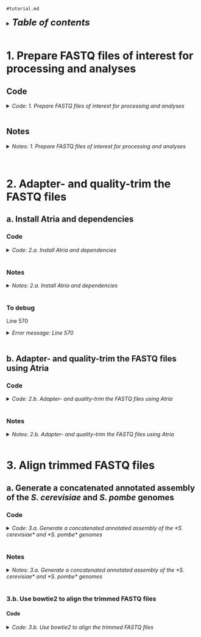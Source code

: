 
`#tutorial.md`
<br />

<details>
<summary><b><font size="+2"><i>Table of contents</i></font></b></summary>
<br />
<!-- MarkdownTOC -->

1. [1. Prepare FASTQ files of interest for processing and analyses](#1-prepare-fastq-files-of-interest-for-processing-and-analyses)
    1. [Code](#code)
    1. [Notes](#notes)
        1. [Comments \(`#`\)](#comments-)
        1. [Defining a function such as `error_and_return`](#defining-a-function-such-as-error_and_return)
        1. [The body of the function `error_and_return`](#the-body-of-the-function-error_and_return)
        1. [Variables](#variables)
        1. [The `${HOME}` variable](#the-%24home-variable)
        1. [Wrapping variables in curly braces `{}` and double quotes `""`](#wrapping-variables-in-curly-braces--and-double-quotes-)
        1. [Associative arrays \(hash maps\)](#associative-arrays-hash-maps)
        1. [Logical commands \(`true`, `false`\) assigned to "flag variables" \(flags\)](#logical-commands-true-false-assigned-to-flag-variables-flags)
        1. [`if` statements](#if-statements)
        1. [Conditional checks for directories \(`-d`\), files \(`-f`\), and logical negation \(`!`\)](#conditional-checks-for-directories--d-files--f-and-logical-negation-)
        1. [Calls to `ln`](#calls-to-ln)
        1. [Calls to `ls`](#calls-to-ls)
1. [2. Adapter- and quality-trim the FASTQ files](#2-adapter--and-quality-trim-the-fastq-files)
    1. [a. Install Atria and dependencies](#a-install-atria-and-dependencies)
        1. [Code](#code-1)
        1. [Notes](#notes-1)
            1. [Breaking down the function `update_shell_config`](#breaking-down-the-function-update_shell_config)
                1. [Positional arguments](#positional-arguments)
                1. [Local variable scoping](#local-variable-scoping)
                1. [Redirection: `>>` versus `>`](#redirection--versus-)
                1. [Calls to `grep`](#calls-to-grep)
                1. [Return values](#return-values)
            1. [Breaking down the function `check_mamba_installed`](#breaking-down-the-function-check_mamba_installed)
                1. [`if` statement with negation](#if-statement-with-negation)
                1. [Redirection: `&> /dev/null`](#redirection--devnull)
                1. [Redirection: `&>`, `1>`, `2>`, and more](#redirection--1-2-and-more)
                1. [On data streams: stdin, stdout, stderr](#on-data-streams-stdin-stdout-stderr)
            1. [Breaking down the function `check_env_installed`](#breaking-down-the-function-check_env_installed)
                1. [Declaration of the function](#declaration-of-the-function)
                1. [Local variable declaration, e.g., `local env_name="${1}"`](#local-variable-declaration-eg-local-env_name%241)
                1. [The Conda/Mamba command `conda env list`](#the-condamamba-command-conda-env-list)
                1. [The pipe \(`|`\) and `grep` commands: `... | grep -q "^${env_name} "`](#the-pipe-%7C-and-grep-commands--%7C-grep--q-%5E%24env_name-)
                1. [Regular expressions and the caret \(`^`\) symbol:](#regular-expressions-and-the-caret-%5E-symbol)
                1. [Escape characters and `\"`:](#escape-characters-and-)
                1. [On the function's "control flow"](#on-the-functions-control-flow)
        1. [To debug](#to-debug)
    1. [b. Adapter- and quality-trim the FASTQ files using Atria](#b-adapter--and-quality-trim-the-fastq-files-using-atria)
        1. [Code](#code-2)
        1. [Notes](#notes-2)
            1. [Calls to `unset`](#calls-to-unset)
            1. [Calls to `typeset`/`declare`](#calls-to-typesetdeclare)
            1. [Common options for `typeset`/`declare`](#common-options-for-typesetdeclare)
            1. [More on operators, particularly the logical operators `&&` and `||`](#more-on-operators-particularly-the-logical-operators--and-%7C%7C)
                1. [`&&` Operator \(Logical AND\)](#-operator-logical-and)
                1. [`||` Operator \(Logical OR\)](#%7C%7C-operator-logical-or)
                1. [How `&&` and `||` work together](#how--and-%7C%7C-work-together)
                1. [Other relevant operators: `;` and `!` \(logical NOT\)](#other-relevant-operators--and--logical-not)
                1. [Best Practices](#best-practices)
                1. [Summary](#summary)
1. [3. Align trimmed FASTQ files](#3-align-trimmed-fastq-files)
    1. [a. Generate a concatenated annotated assembly of the *S. cerevisiae* and *S. pombe* genomes](#a-generate-a-concatenated-annotated-assembly-of-the-s-cerevisiae-and-s-pombe-genomes)
        1. [Code](#code-3)
        1. [Notes](#notes-3)
            1. [Breaking down the call to `mkdir -p`, which makes use of brace expansion](#breaking-down-the-call-to-mkdir--p-which-makes-use-of-brace-expansion)
        1. [3.b. Use bowtie2 to align the trimmed FASTQ files](#3b-use-bowtie2-to-align-the-trimmed-fastq-files)
            1. [Code](#code-4)

<!-- /MarkdownTOC -->
</details>
<br />

<a id="1-prepare-fastq-files-of-interest-for-processing-and-analyses"></a>
# 1. Prepare FASTQ files of interest for processing and analyses
<a id="code"></a>
## Code
<details>
<summary><i>Code: 1. Prepare FASTQ files of interest for processing and analyses</i></summary>

```bash
#!/bin/bash

#  Define functions ===========================================================
#  Function to return an error message and exit code 1, which stops the
#+ interactive execution of code
function error_and_return() {
    echo "Error: ${1}" >&2
    return 1
}


#  Initialize variables and arrays ============================================
#  Initialize variables for directories of interest
dir_base="${HOME}/tsukiyamalab"                          # Base directory where lab data is stored
dir_repo="Kris/2023_rDNA"                                # Repository directory for the specific project
dir_work="results/2023-0406_tutorial_ChIP-seq_analyses"  # Working directory for storing results of this tutorial
# dir_orig="Rina/ChIP-seq/230915_hho1_hmo1_rhirano"        # Directory where original ChIP-seq data is stored
dir_orig="Rachel/misc_data/experiments/ChIPs/HDAC_HAT_Q/230915_ChIPseq"  # Directory where original ChIP-seq data is stored
dir_sym="01_sym"                                         # Directory name where symbolic links will be stored

#  Create an associative array/hash map for renaming files through symbolic
#+ links. Original file stems are keys, and new file stems are values. This
#+ is the naming scheme for symlink-renamed files: assay_state_factor_strain
#+ 
#+ - Here, "IP" signifies ChIP-seq "immunoprecipitate" assay or experiment,
#+   i.e., the ChIP-seq data for the factor of interest
#+ - "in" denotes the ChIP-seq "input" assay, the... #TODO Write this.
unset file_fastqs && typeset -A file_fastqs=(
    # ["6336_G1_in_S15"]="in_G1_Hho1_6336"
    # ["6336_G1_lP_S27"]="IP_G1_Hho1_6336"
    # ["6336_G2M_in_S17"]="in_G2M_Hho1_6336"
    # ["6336_G2M_lP_S29"]="IP_G2M_Hho1_6336"
    # ["6336_Q-in_S19"]="in_Q_Hho1_6336"
    # ["6336_Q_lP_S31"]="IP_Q_Hho1_6336"
    # ["6337_G1_in_S16"]="in_G1_Hho1_6337"
    # ["6337_GI_IP_S28"]="IP_G1_Hho1_6337"
    # ["6337_G2M_in_S18"]="in_G2M_Hho1_6337"
    # ["6337_G2M_lP_S30"]="IP_G2M_Hho1_6337"
    # ["6337_Q_in_S20"]="in_Q_Hho1_6337"
    # ["6337_Q_lP_S32"]="IP_Q_Hho1_6337"
    # ["7750_G1_in_S21"]="in_G1_Hmo1_7750"
    # ["7750_G1_lP_S33"]="IP_G1_Hmo1_7750"
    # ["7750_G2M_in_S23"]="in_G2M_Hmo1_7750"
    # ["7750_G2M_lP_S35"]="IP_G2M_Hmo1_7750"
    # ["7750_Q_ln_S25"]="in_Q_Hmo1_7750"
    # ["7750_Q_lP_S37"]="IP_Q_Hmo1_7750"
    # ["7751_G1_in_S22"]="in_G1_Hmo1_7751"
    # ["7751_G1_lP_S34"]="IP_G1_Hmo1_7751"
    # ["7751_G2M_in_S24"]="in_G2M_Hmo1_7751"
    # ["7751_G2M_lP_S36"]="IP_G2M_Hmo1_7751"
    # ["7751_Q_ln_S26"]="in_Q_Hmo1_7751"
    # ["7751_Q_lP_S38"]="IP_Q_Hmo1_7751"
    ["5781_input_S13"]="in_Q_untagged_5781"
    ["5781_IP_S14"]="IP_Q_untagged_5781"
    ["7041_input_S11"]="in_Q_Esa5_7041"
    ["7041_IP_S12"]="IP_Q_Esa5_7041"
    ["7568_input_S7"]="in_Q_Rpd3_7568"
    ["7568_IP_S8"]="IP_Q_Rpd3_7568"
    ["7569_input_S3"]="in_Q_Rpd3_7569"
    ["7569_IP_S4"]="IP_Q_Rpd3_7569"
    ["7691_input_S1"]="in_Q_Esa5_7691"
    ["7691_IP_S2"]="IP_Q_Esa5_7691"
    ["7692_input_S9"]="in_Q_Gcn5_7692"
    ["7692_IP_S10"]="IP_Q_Gcn5_7692"
    ["7709_input_S5"]="in_Q_Gcn5_7709"
    ["7709_IP_S6"]="IP_Q_Gcn5_7709"
)
# _R1_001.fastq.gz
# _R2_001.fastq.gz


#  Do the main work ===========================================================
#  Set flags to check variable and array assignments
check_variables=true
check_array=true

#  If check_variables is true, then echo the the variable assignments
if ${check_variables}; then
    echo "
    dir_base=${dir_base}
    dir_repo=${dir_repo}
    dir_work=${dir_work}
    dir_orig=${dir_orig}
    dir_sym=${dir_sym}
    "
fi

#  If check_array is true, then echo the the hash keys and values
if ${check_array}; then
    for i in "${!file_fastqs[@]}"; do
        key="${i}"
        value="${file_fastqs["${key}"]}"

        echo "
        key .......... ${key}
        value ........ ${value}
        "
    done
fi

#  Create the work directory if it does not exist
if [[ ! -d "${dir_base}/${dir_repo}/${dir_work}" ]]; then
    mkdir -p "${dir_base}/${dir_repo}/${dir_work}"
fi

#  Navigate to the work directory, and echo a message if navigation fails
cd "${dir_base}/${dir_repo}/${dir_work}" \
    || error_and_return "Failed to cd to ${dir_base}/${dir_repo}/${dir_work}."

#  If it doesn't exist, then create a directory to store symlinked FASTQ files
if [[ ! -d "${dir_sym}" ]]; then
    mkdir -p "${dir_sym}"
fi

#  Set flags for checking and running symlinking operations
check_operations=true
run_operations=true

#  Loop through each entry in the associative array to create symbolic links
for i in "${!file_fastqs[@]}"; do
    key="${i}"
    value="${file_fastqs["${key}"]}"
    
    #  If check_operations is true, then echo the operations that will be run
    if ${check_operations}; then
        echo "
        ### ${key} ###

        #  Check if the original file for read #1 exists before creating a symlink
        if [[ -f \"${dir_base}/${dir_orig}/${key}_R1_001.fastq.gz\" ]]; then
            ln -s \\
                \"${dir_base}/${dir_orig}/${key}_R1_001.fastq.gz\" \\
                \"${dir_sym}/${value}_R1.fastq.gz\"
        fi

        #  Check if the original file for read #2 exists before creating a symlink
        if [[ -f \"${dir_base}/${dir_orig}/${key}_R2_001.fastq.gz\" ]]; then
            ln -s \\
                \"${dir_base}/${dir_orig}/${key}_R2_001.fastq.gz\" \\
                \"${dir_sym}/${value}_R2.fastq.gz\"
        fi
        "
    fi

    #  If run_operations is true, then create the symbolic links
    if ${run_operations}; then
        #  Check if the original file for read #1 exists before creating a symlink
        if [[ -f "${dir_base}/${dir_orig}/${key}_R1_001.fastq.gz" ]]; then
            ln -s \
                "${dir_base}/${dir_orig}/${key}_R1_001.fastq.gz" \
                "${dir_sym}/${value}_R1.fastq.gz"
        fi

        #  Check if the original file for read #2 exists before creating a symlink
        if [[ -f "${dir_base}/${dir_orig}/${key}_R2_001.fastq.gz" ]]; then
            ln -s \
                "${dir_base}/${dir_orig}/${key}_R2_001.fastq.gz" \
                "${dir_sym}/${value}_R2.fastq.gz"
        fi
    fi
done

#  If check_operations is true, list the contents of the symlink storage
#+ directory
if ${check_operations}; then
    ls -lhaFG "${dir_sym}"
fi
```
</details>
<br />

<a id="notes"></a>
## Notes
<details>
<summary><i>Notes: 1. Prepare FASTQ files of interest for processing and analyses</i></summary>
<br />

<a id="comments-"></a>
### Comments (`#`)
The lines starting with `#` are comments. Comments are used to explain what the code does, but they are not executed. They're there to help anyone reading the code understand it better.

For example, `# Define functions ===========================================================` is a header comment, letting readers know that functions are defined below it. The next comment explains what the function `error_and_return` does.

<a id="defining-a-function-such-as-error_and_return"></a>
### Defining a function such as `error_and_return`
`function error_and_return()` starts the definition of a function named `error_and_return`. A function is a block of code that performs a specific task. Functions facilitate the reuse of the same code multiple times without having to write it out each time.

<a id="the-body-of-the-function-error_and_return"></a>
### The body of the function `error_and_return`
Inside the function, we have the following code:
- `echo "Error: ${1}" >&2`
    + `echo` is a command used to display text.
    + `"Error: ${1}"` is the text to be displayed. Here, `${1}` is a placeholder for the first argument passed to the function. This means that whatever text is provided when calling `error_and_return` will be displayed after `"Error: "`.
    + `>&2` means that the error message is redirected to the standard error stream (stderr). This is typically used to output error messages.
- `return 1`
    + `return 1` exits the function and returns a value of 1. In Unix, Linux, and MacOS, returning a non-zero value generally indicates an error or abnormal condition. So, when `error_and_return` is called, it indicates that something went wrong.

<a id="variables"></a>
### Variables
Variables (e.g., `dir_base`) are used to store and retrieve data (e.g., `dir_base="${HOME}/tsukiyamalab"`). They are like placeholders for values that can change over time. Variables make scripts flexible and reusable. For example, changing `dir_base` (to, say, `dir_base="${HOME}/Desktop"`) will update the base directory used throughout the script.

<a id="the-%24home-variable"></a>
### The `${HOME}` variable
The `${HOME}` variable is an environmental variable that refers to the home directory of the current user. In Unix and Unix-like operating systems (e.g., MacOS), every user is assigned a unique directory where they can store personal files, configurations, and scripts. This directory is commonly referred to as the "home directory."
- In scripts and command lines, `${HOME}` is often used as a shorthand to access the user's home directory. For example, `cd ${HOME}` would change the current directory to the user's home directory.
- If the username is `john`, the home directory might be `/home/john` on Linux or `/Users/john` on macOS. In this case, `${HOME}` would be equivalent to `/home/john` or `/Users/john`, respectively.
- Using `${HOME}` makes scripts more portable and user-independent, as it automatically resolves to the home directory of the user running the script, without needing to hard-code the full path.

<a id="wrapping-variables-in-curly-braces--and-double-quotes-"></a>
### Wrapping variables in curly braces `{}` and double quotes `""`
In shell scripting, it's considered good practice to wrap variables in curly braces (`{}`) and double quotes (`""`) for clarity and to prevent potential errors. This practice has several benefits:
- Curly braces help in clearly defining the boundary of a variable name. This is particularly useful when a variable is followed by text that could be misinterpreted as part of the variable name. For example, `${var}_suffix` clearly separates `var` from `_suffix`.
- Curly braces facilitate the concatenation of variables with strings. For instance, `${var}value` appends `value` to the contents of `var`.
- Enclosing variables in double quotes prevents word splitting and globbing. Word splitting can lead to unexpected behavior when variables contain spaces or newlines. For example, in `echo ${var}`, if `var` contains `file1 file2`, it will be split into two arguments. `echo "${var}"` would treat it as a single argument, preserving the intended behavior.
- When a variable is empty or undefined, using double quotes ensures that the script doesn't break or behave unpredictably. For example, `echo "${nonexistent}"` will safely print nothing, whereas `echo ${nonexistent}` might lead to unintended script behavior.
- Example:
    + With braces: `echo "${user}file"` makes it clear that `user` is the variable being referenced, and the string `"file"` is being appended to its contents.
    + Without braces: `echo "$userfile"` is misread as if there were a variable named `userfile`.

The use of curly braces and double quotes enhances the readability and reliability of shell scripts, making them less prone to errors.


<a id="associative-arrays-hash-maps"></a>
### Associative arrays (hash maps)
Associative arrays (or hash maps) are collections of key-value pairs where each key is unique. They allow for more complex data structures, enabling you to map a unique key to a specific value. In the above chunk, keys are original file name stems and values are the new name stems for the symbolic links. For example, `file_fastqs["6336_G1_in_S15"]="in_G1_Hho1_6336"` maps an original file name stem, `"6336_G1_in_S15"`, to a new one, `"in_G1_Hho1_6336"`.

<a id="logical-commands-true-false-assigned-to-flag-variables-flags"></a>
### Logical commands (`true`, `false`) assigned to "flag variables" (flags)
Flags are variables used to control the flow of the script. `check_variables`, `check_array`, `check_operations` and `run_operations` are flags. When set to `true`, they trigger specific operations like echoing commands or creating symbolic links. Conversely, setting them to `false` skips these operations.

<a id="if-statements"></a>
### `if` statements
`if` statements are used for the conditional execution of code. They allow the script to make decisions and execute different blocks of code based on whether a condition is true or false. They follow the following logic: "`if` a given condition is `true`, execute a specific code block; `else` (optionally) execute a different code block or do nothing." For example, `if [[ -d "${directory}" ]]; then echo "Directory exists"; fi`.

<a id="conditional-checks-for-directories--d-files--f-and-logical-negation-"></a>
### Conditional checks for directories (`-d`), files (`-f`), and logical negation (`!`)
- `[[ -d ... ]]`: Checks if a directory exists.
- `[[ -f ... ]]`: Checks if a file exists.
- `!`: Negates a condition, e.g., `[[ ! -d ... ]]` checks if a directory *does not* exist.

<a id="calls-to-ln"></a>
### Calls to `ln`
The `ln` command creates symbolic links (symlinks), which are pointers to original files. The `-s` option creates a symlink. The command format is `ln -s original_file symlink_file`. Using `ln` like this maintains the integrity of raw data while simplifying access under new names.

<a id="calls-to-ls"></a>
### Calls to `ls`
The `ls` command lists directory contents. Flags used include:
- `-l`: Long format with detailed information.
- `-h`: Human-readable file sizes.
- `-a`: Includes hidden files.
- `-F`: Appends a character indicating file type.
- `-G`: Colorizes output.

For more details on `ls` flags and shell commands in general, visit [ShellCheck](https://www.shellcheck.net/).
</details>
<br />
<br />

<a id="2-adapter--and-quality-trim-the-fastq-files"></a>
# 2. Adapter- and quality-trim the FASTQ files
<a id="a-install-atria-and-dependencies"></a>
## a. Install Atria and dependencies
<a id="code-1"></a>
### Code
<details>
<summary><i>Code: 2.a. Install Atria and dependencies</i></summary>

```bash
#!/bin/bash

#  Define functions ===========================================================
#  Function to return an error message and exit code 1, which stops the
#+ interactive execution of code
function error_and_return() {
    echo "Error: ${1}" >&2
    return 1
}


#  Function to append PATH update to configuration file
function update_shell_config() {
    local config_file="${1}"
    local stem="${2}"
    local line_to_add="export PATH=\$PATH:\$HOME/${stem}/bin"

    #  Check if line already exists to avoid duplicates
    if ! grep -q "${line_to_add}" "${config_file}"; then
        echo "Appending PATH update to ${config_file}"
        echo "${line_to_add}" >> "${config_file}"
    else
        echo "PATH update already present in ${config_file}"
        return 1
    fi

    return 0
}


#  Function to check if Mamba is installed
function check_mamba_installed() {
    if ! : mamba &> /dev/null; then
        echo "Mamba is not installed on your system. Mamba is a package manager" 
        echo "that makes package installations faster and more reliable."
        echo ""
        echo "For installation instructions, please check the following link:"
        echo "https://github.com/mamba-org/mamba#installation"
        return 1
    fi
    
    return 0
}


#  Function to check if a specific Conda/Mamba environment is installed
function check_env_installed() {
    local env_name="${1}"

    if conda env list | grep -q "^${env_name} "; then
        return 0
    else
        echo "Environment \"${env_name}\" is not installed."
        return 1
    fi
}


#  Initialize variables and arrays ============================================
#  Initialize variables
URL_begin="https://julialang-s3.julialang.org/bin"
URL_mid=""
tarball=""

#  Detect operating system (OS) and system architecture
os="$(uname -s)"
arch="$(uname -m)"

#  Based on OS and architecture, set the URL and tarball name
case "${os}" in
    "Linux")
        URL_mid="linux/x64/1.8"
        tarball="julia-1.8.5-linux-x86_64.tar.gz"
        ;;
    "Darwin")
        if [[ "${arch}" = "x86_64" ]]; then
            URL_mid="mac/x64/1.9"
            tarball="julia-1.9.4-mac64.tar.gz"
        elif [[ "${arch}" = "arm64" ]]; then
            URL_mid="mac/aarch64/1.9"
            tarball="julia-1.9.4-macaarch64.tar.gz"
        else
            error_and_return "Unsupported architecture: ${arch}"
        fi
        ;;
    *)
        error_and_return "Unsupported operating system: ${os}"
        ;;
esac

#  Initialize variable for untarred directory in HOME
untarred="$(echo ${tarball} | awk -F '-' '{ print $1"-"$2 }')"

#  Initialize variable for name of conda/mamba environment for Atria
#+ dependencies
env_name="Atria_env"

#  Define the directory for Atria installation
atria_dir="${HOME}/Atria"


#  Do the main work ===========================================================
#  Install Julia --------------------------------------------------------------
#  Set flags for running echo tests, operations, etc.
check_variables=true  # Echo the variables assigned above
check_binary=true     # Check if the Julia binary is installed/in PATH
check_operation=true  # Check the operation to download and install Julia
run_operation=false   # Run the operation to download and install Julia
update_path=false     # Update PATH to include Julia binary

#  Check and echo variables
if ${check_variables}; then
    echo "
    URL_begin=${URL_begin}
    URL_mid=${URL_mid}
    tarball=${tarball}
    "
fi

#  Check if Julia binary is in PATH
if ${check_binary}; then
    if type julia &> /dev/null; then
        echo "Julia is in the PATH."
        echo "Available Julia binaries:"
        type -a julia
    else
        error_and_return "Julia is not in the PATH."
    fi
fi

#  Check the operation to download Julia
if ${check_operation}; then
    echo "
    curl \\
        -L \"${URL_begin}/${URL_mid}/${tarball}\" \\
        -o \"\${HOME}/${tarball}\"

    if [[ ! -d "\${HOME}/${untarred}" ]]; then
        tar zxf "\${HOME}/${tarball}"
        export PATH=\${PATH}:\${HOME}/${untarred}/bin
    fi

    if \${update_path}; then
        #  Determine which shell configuration file to update
        case \"${os}\" in
            \"Linux\")
                if [[ -f \"${HOME}/.bashrc\" ]]; then
                    shell_config=\"${HOME}/.bashrc\"
                elif [[ -f \"${HOME}/.bash_profile\" ]]; then
                    shell_config=\"${HOME}/.bash_profile\"
                fi
                ;;
            \"Darwin\")
                shell_config=\"${HOME}/.zshrc\"
                ;;
            *)
                error_and_return \"No known shell configuration file found.\"
                ;;
        esac

        # Call the function to update the configuration file
        update_shell_config \"\${shell_config}\" \"${untarred}\"

        echo \"To apply the update to PATH, please restart the terminal or\"
        echo \"source the configuration file.\"
    else
        echo \"For ${untarred} to remain in PATH, please export ${untarred} to\"
        echo \"PATH in the configuration file.\"
    fi
    "
fi

#  Run the operation to download Julia
if ${run_operation}; then
    curl \
        -L "${URL_begin}/${URL_mid}/${tarball}" \
        -o "${HOME}/${tarball}"

    if [[ ! -d "${HOME}/${untarred}" ]]; then
        tar zxf "${HOME}/${tarball}"
        export PATH=${PATH}:${HOME}/${untarred}/bin
    fi

    if ${update_path}; then
        #  Determine which shell configuration file to update
        case "${os}" in
            "Linux")
                if [[ -f "${HOME}/.bashrc" ]]; then
                    shell_config="${HOME}/.bashrc"
                elif [[ -f "${HOME}/.bash_profile" ]]; then
                    shell_config="${HOME}/.bash_profile"
                fi
                ;;
            "Darwin")
                shell_config="${HOME}/.zshrc"
                ;;
            *)
                error_and_return "No known shell configuration file found."
                ;;
        esac

        #  Call the function to update the configuration file
        update_shell_config "${shell_config}" "${untarred}"

        echo "To apply the update to PATH, please restart the terminal or"
        echo "source the configuration file."
    else
        echo "For ${untarred} to remain in PATH, please export ${untarred} to"
        echo "PATH in the configuration file."
    fi
fi


#  Install Atria dependencies -------------------------------------------------
#  Set flag(s)
create_mamba_env=true  # Install mamba environment if not detected
update_path=true       # Update PATH to include Atria binary  #TODO Write this

#  Check that Mamba is installed and in PATH
check_mamba_installed

#  Check that environment assigned to env_name is installed; if environment
#+ assigned to env_name is not installed, run the following
if [[ $(check_env_installed "${env_name}") -eq 0 ]]; then
    #  Handle the case when the environment is already installed
    echo "Activating environment ${env_name}"
    
    if ! mamba activate "${env_name}" &> /dev/null; then
        #  If `mamba activate` fails, try using `source activate`
        if ! conda activate "${env_name}" &> /dev/null; then
            if ! source activate "${env_name}" &> /dev/null; then
                #  If `source activate` also fails, return an error
                error_and_return "Failed to activate environment \"${env_name}\"."
            fi
        fi
    else
        echo "Environment \"${env_name}\" activated using mamba."
    fi
else
    #  Handle the case when the environment is not installed
    echo "Creating environment ${env_name}"
    
    if ${create_mamba_env}; then
        #  Switch `--yes` is set, which means no user input is required
        mamba create \
            --yes \
            --name "${env_name}" \
            --channel conda-forge \
                parallel \
                pbzip2 \
                pigz \
                r-argparse \
                r-ggsci \
                r-plotly \
                r-tidyverse
    fi
fi


#  Install Atria --------------------------------------------------------------
#  Set flags
install_atria=true  # Install Atria or not

if ${install_atria}; then
    #  Check if git and Julia are available
    if ! type git &> /dev/null; then
        error_and_return "git is not installed or not in the PATH."
    fi

    if ! type julia &> /dev/null; then
        error_and_return "Julia is not installed or not in the PATH."
    fi

    #  Clone the Atria repository if it doesn't already exist
    if [[ ! -d "${atria_dir}" ]]; then
        cd "$(dirname "${atria_dir}")" \
            || error_and_return "Failed to cd to $(dirname "${atria_dir}")."
        git clone "https://github.com/cihga39871/Atria.git" \
            || error_and_return "Failed to clone Atria repository."
    else
        echo "Atria directory already exists. Skipping git clone."
    fi

    #  Change to the Atria directory
    cd "${atria_dir}" \
        || error_and_return "Failed to change to Atria directory."

    #  Environment containing Atria dependencies must be activated prior to
    #+ installation of Atria
    if [[ "${CONDA_DEFAULT_ENV}" != "${env_name}" ]]; then
        if [[ "${CONDA_DEFAULT_ENV}" != "base" ]]; then
            mamba deactivate
        fi

        if ! mamba activate "${env_name}" &> /dev/null; then
            #  If `mamba activate` fails, try using `source activate`
            if ! conda activate "${env_name}" &> /dev/null; then
                #  If `conda activate` fails, try using `source activate`
                if ! source activate "${env_name}" &> /dev/null; then
                    #  If `source activate` also fails, return an error
                    error_and_return "Failed to activate environment \"${env_name}\"."
                fi
            fi
        fi
    fi

    #FIXME Installation issue on macOS: github.com/cihga39871/Atria/issues/14
    #  Run the Julia script to build Atria
    if ! julia build_atria.jl; then
        error_and_return "Failed to build Atria."
    fi

    echo "Atria installed successfully."

    #TODO
    #  Add the trimming program to PATH if not already present
    if ! grep -q "${trim_prog_dir}/bin" <<< "${PATH}"; then
        export PATH="${PATH}:${trim_prog_dir}/bin"
        local shell_config="${HOME}/.bashrc"  # Adjust based on the user's shell
        echo "export PATH=\"${PATH}:${trim_prog_dir}/bin\"" >> "${shell_config}"
        echo "Path updated in ${shell_config}. Please restart the terminal or source the configuration file."
    fi
fi
```
</details>
<br />

<a id="notes-1"></a>
### Notes
<details>
<summary><i>Notes: 2.a. Install Atria and dependencies</i></summary>
<br />

`#TODO` Carefully explain all concepts in the above chunk.  
`#TODO` Carefully test the code in the above chunk.

<a id="breaking-down-the-function-update_shell_config"></a>
#### Breaking down the function `update_shell_config`
<a id="positional-arguments"></a>
##### Positional arguments
When a function is called, you can pass data to it via "arguments". In this function, `${1}` is a placeholder for the first argument, i.e., the argument in "the first position"; `${2}` is a placeholder for the second argument passed, i.e., the argument in "the second position". The values passed to positional arguments `${1}` and `${2}` are assigned to the "local" variables `config_file` and `stem`, respectively.

<a id="local-variable-scoping"></a>
##### Local variable scoping
The `local` command is used to declare variables that are "local" to the function. This means these variables (`config_file`, `stem`, `line_to_add`) only exist within `update_shell_config` and can't be accessed outside of it. This means the "scope" of these variables are "local" to the function. Local variable scoping helps prevent conflicts with variables of the same name elsewhere in the script.

<a id="redirection--versus-"></a>
##### Redirection: `>>` versus `>`
- `>>` appends the output (stdout) of a command or operation to a file. If the file doesn't exist, then it's created. If it does exist, then the new output is added at the end of the file.
- Contrast that with `>`, which redirects output to a file, overwriting its current contents. Again, if the file doesn't exist, then it's created.

<a id="calls-to-grep"></a>
##### Calls to `grep`
`grep` is a command-line utility for searching plain-text data for lines that match a regular expression. Here, `grep -q "${line_to_add}" "${config_file}"` checks if the `line_to_add` is already in `config_file`. The `-q` flag makes `grep` operate in quiet mode, so it doesn't output anything and instead just returns a success (`0`) or failure (`1`) status.

<a id="return-values"></a>
##### Return values
In shell scripting, the command `return` exits the function. `return 0` typically signifies success, and `return 1` (or any non-zero value) signifies failure or an error. These values can be used by other parts of the script to determine if the function succeeded or failed.

<a id="breaking-down-the-function-check_mamba_installed"></a>
#### Breaking down the function `check_mamba_installed`
This function does the following: `#TODO`.

<a id="if-statement-with-negation"></a>
##### `if` statement with negation
- `if` statements (e.g., see the code starting with `if ! type mamba &> /dev/null; then`) check a condition and execute code based on whether the condition is true or false.
- The `!` before a command negates its success status.
- So, if `type mamba &> /dev/null` is successful and returns an exit code of 0, then the `!` in `! type mamba &> /dev/null` would convert that exit code of `0` to an exit code of `1`.
- With that in mind, checking for the mamba command works in the following way:
    + `! type mamba &> /dev/null` returns `0` if mamba is not actually in the PATH (as `!` converts `1` to `0`).
    + Otherwise, `! type mamba &> /dev/null` returns `1` (as `!` converts `0` to `1`), thereby skipping the block of code within the `if` statement and leading to the `return 0` command.

<a id="redirection--devnull"></a>
##### Redirection: `&> /dev/null`
`&> /dev/null` redirects both the standard output (stdout) and standard error (stderr) to `/dev/null`, effectively silencing all the command's output. `/dev/null` is a special file unique to Unix and Unix-like operating systems that discards all data written to it. This makes `/dev/null` useful for suppressing unwanted output from commands or scripts.

<a id="redirection--1-2-and-more"></a>
##### Redirection: `&>`, `1>`, `2>`, and more
In shell scripting, redirection operators are used to control where the output of commands goes. 
- Standard output redirection: `>` or `1>`
    + This operator redirects the standard output (stdout) of a command to a file or another command.
    + In shell scripting, `1` represents the file descriptor for standard output. Since it's the default, `>` is equivalent to `1>`.
    + For example, `echo "Hello, World" > file.txt` writes "Hello, World" to `file.txt`.
- Standard error redirection: `2>`
    + This operator redirects the standard error (stderr) of a command to a file or another command.
    + In shell scripting, `2` represents the file descriptor for standard error.
    + For example, `ls non_existent_file 2> error.txt` redirects any error messages from the `ls` command to `error.txt`.
- Combined stdout and stderr redirection: `&>`
    + This operator redirects both standard output and standard error to the same place.
    + It is useful to capture all output from a command, regardless of whether it is normal output or error messages.
    + For example, `command &> output.txt` will redirect both the output and any error messages of `command` to `output.txt`.
- Appending stdout redirection: `>>`
    + This operator appends the standard output of a command to the end of an existing file, rather than overwriting it like `>` does.
    + For example, `echo "World" >> file.txt` will add "World" to the end of `file.txt` without removing any existing content.
- Redirecting stderr to stdout: `2>&1`
    + This operator redirects the standard error to the same destination as the standard output.
    + `2>&1` is often used in combination with other redirections; for example, `command > output.txt 2>&1` will redirect both stdout and stderr to `output.txt`.

<a id="on-data-streams-stdin-stdout-stderr"></a>
##### On data streams: stdin, stdout, stderr
In computing, particularly in the context of Unix and Unix-like operating systems, data streams are channels through which data flows. The three standard streams are:
1. Standard input (stdin): This is the data stream used for input. Typically, stdin is what you type into the terminal. By default, stdin is "attached to" or associated with the keyboard. To visualize this, imagine a natural stream (body of water) whose source is underground water; similarly, the keyboard acts as the source of "signals" or "data" (like the water), initiating a "data stream" (stdin). This stream "flows" into programs or commands, carrying the input (data) they require.
2. Standard output (stdout): This stream is used to output the data produced by a program. For example, when you run a command in the terminal that prints something, that output is being sent to stdout. By default, stdout is displayed on the screen. In the context of a terminal, the river's banks are the screen where output of commands are viewed. In engineering, people might direct a river through channels or pipes to specific locations. Similarly, stdout can be redirected to files, other programs, or even other devices. This redirection is akin to building a canal or pipeline to guide the river's flow to a desired destination.
3. Standard error (stderr): This is a separate stream used specifically for outputting error messages or diagnostics from a program. It is distinct from stdout, which allows error messages to be handled or redirected separately from standard output. By default, stderr is also displayed on the screen. Engineers often design separate drainage systems to handle waste or overflow. Similarly, stderr can be redirected independently of stdout. This is like having a separate set of pipes or channels (e.g., a sewage system) to manage waste water, ensuring it doesn’t pollute the main water supply.
4. Taking it all in:
    + For example, in nature, water can be directed using various natural formations like canyons and gorges, or man-made structures like dams, sluice gates, and reservoirs. In "\*nix" operating systems (e.g., Unix, Linux, MacOS), operators like `>`, `>>`, `2>`, `|`, and others are used as tools to redirect and control these data streams. They act like, for example, sluice gates or pipes (`|`) (to redirect flow), dams (to stop and store data), or even filters (to process and change data).
    + So, the stdin, stdout, and stderr streams are fundamental in \*nix environments for data input and output. Just as water can be filtered, stored, or channeled into different paths (like irrigation systems, hydroelectric plants, or through filtration systems), data streams can be manipulated and redirected in numerous ways. The use of commands and scripts to manipulate these streams is akin to using sophisticated control systems in engineering to manage water flow, ensuring each drop goes exactly where it's needed, when it's needed.

<a id="breaking-down-the-function-check_env_installed"></a>
#### Breaking down the function `check_env_installed`
This function checks for the existence of a specified Conda environment. To achieve its goal, it uses "local variable scoping" (`local env_name="${1}"`) with a single positional argument (`${1}`), a conditional statement (`if`, `then`, `else`), pattern matching (`grep -q`), a regular expression (the `^` in `"^${env_name} "`), and command piping (`|`).

<a id="declaration-of-the-function"></a>
##### Declaration of the function
`function check_env_installed() { ... }` defines a new function named `check_env_installed`
<a id="local-variable-declaration-eg-local-env_name%241"></a>
##### Local variable declaration, e.g., `local env_name="${1}"`
- The `local` command restricts the variable's scope to the function.
- `env_name` is a variable that holds the name of the environment to check.
- `"${1}"` is the first positional argument passed to the function when it's called.

<a id="the-condamamba-command-conda-env-list"></a>
##### The Conda/Mamba command `conda env list`
`conda env list` command lists all Conda environments installed on the system.

<a id="the-pipe-%7C-and-grep-commands--%7C-grep--q-%5E%24env_name-"></a>
##### The pipe (`|`) and `grep` commands: `... | grep -q "^${env_name} "`
- The pipe (`|`) takes the output of `conda env list` and passes it to the `grep` command, which searches for a specific pattern in the input it receives.
- `-q` is an option for `grep` that makes it silent; with `-q` specified, `grep` doesn't output the matching lines; it returns an exit status (`0` or a non-zero value).
- `"^${env_name} "` is the pattern `grep` searches for.

<a id="regular-expressions-and-the-caret-%5E-symbol"></a>
##### Regular expressions and the caret (`^`) symbol:
- The pattern `"^${env_name} "` includes a regular expression. Regular expressions are a way to match patterns in text.
- `^` is a regular expression "anchor" that matches the start of a line.
- `^${env_name}` means `grep` looks for lines that start with the name of the environment&mdash;the value assigned to variable `env_name`.

<a id="escape-characters-and-"></a>
##### Escape characters and `\"`:
- The backslash (`\`) is used as an "escape character". It changes the meaning of the character following it.
- Here, it is used to include the double quotes literally in the output string, i.e., `echo "Environment \"${env_name}\" is not installed."` prints the environment name within quotes.

<a id="on-the-functions-control-flow"></a>
##### On the function's "control flow"
- If the specified environment is found (that is, if the pattern is matched), `grep -q` returns a zero exit status (`0`), which indicates success. Consequently, the function also returns `0`.
- If the environment is not found (that is, if the pattern is not matched), `grep -q` returns a non-zero status. This means that the `else` block (i.e., the block of code following (below) the `else` operator) executes, printing a message and returning `1`, which indicates failure.
</details>
<br />

<a id="to-debug"></a>
### To debug
Line 570
<details>
<summary><i>Error message: Line 570</i></summary>

```txt
❯ if [[ $(check_env_installed "${env_name}") -eq 0 ]]; then
>     #  Handle the case when the environment is already installed
>     echo "Activating environment ${env_name}"
> 
>     if ! mamba activate "${env_name}" &> /dev/null; then
>         #  If `mamba activate` fails, try using `source activate`
>         if ! conda activate "${env_name}" &> /dev/null; then
>             if ! source activate "${env_name}" &> /dev/null; then
>                 #  If `source activate` also fails, return an error
>                 error_and_return "Failed to activate environment \"${env_name}\"."
>             fi
>         fi
>     else
>         echo "Environment \"${env_name}\" activated using mamba."
>     fi
> else
>     #  Handle the case when the environment is not installed
>     echo "Creating environment ${env_name}"
> 
>     if ${create_mamba_env}; then
>         #  Switch `--yes` is set, which means no user input is required
>         mamba create \
>             --yes \
>             --name "${env_name}" \
>             --channel conda-forge \
>                 parallel \
>                 pbzip2 \
>                 pigz \
>                 r-argparse \
>                 r-ggsci \
>                 r-plotly \
>                 r-tidyverse
>     fi
> fi
-bash: [[: Environment "Atria_env" is not installed.: syntax error: invalid arithmetic operator (error token is ""Atria_env" is not installed.")
Creating environment Atria_env
```
</details>
<br />

<a id="b-adapter--and-quality-trim-the-fastq-files-using-atria"></a>
## b. Adapter- and quality-trim the FASTQ files using Atria
<a id="code-2"></a>
### Code
<details>
<summary><i>Code: 2.b. Adapter- and quality-trim the FASTQ files using Atria</i></summary>

```bash
#!/bin/bash

#  Define function ============================================================
#  Function to return an error message and exit code 1, which stops the
#+ interactive execution of code
function error_and_return() {
    echo "Error: ${1}" >&2
    return 1
}


#  Initialize variables and arrays ============================================
dir_base="${HOME}/tsukiyamalab"                                    # Base directory for lab data
dir_repo="Kris/2023_rDNA"                                          # Repository directory
dir_work="results/2023-0406_tutorial_ChIP-seq_analyses"            # Work directory
dir_sym="01_sym"                                                   # Directory with symlinked FASTQs
dir_trim="02_trim"                                                 # Directory for trimmed FASTQs
env_atria="Atria_env"                                              # Conda environment for Atria
path_atria="${dir_base}/${dir_repo}/src/Atria/app-3.2.2/bin/atria" # Atria executable path
time="1:00:00"                                                     # Job time for SLURM
threads=4                                                          # Number of threads for SLURM jobs

#  Initialize an indexed array with FASTQ file stems
unset file_fastqs && typeset -a file_fastqs=(
    # "in_G1_Hho1_6336"
    # "IP_G1_Hho1_6336"
    # "in_G2M_Hho1_6336"
    # "IP_G2M_Hho1_6336"
    # "in_Q_Hho1_6336"
    # "IP_Q_Hho1_6336"
    # "in_G1_Hho1_6337"
    # "IP_G1_Hho1_6337"
    # "in_G2M_Hho1_6337"
    # "IP_G2M_Hho1_6337"
    # "in_Q_Hho1_6337"
    # "IP_Q_Hho1_6337"
    # "in_G1_Hmo1_7750"
    # "IP_G1_Hmo1_7750"
    # "in_G2M_Hmo1_7750"
    # "IP_G2M_Hmo1_7750"
    # "in_Q_Hmo1_7750"
    # "IP_Q_Hmo1_7750"
    # "in_G1_Hmo1_7751"
    # "IP_G1_Hmo1_7751"
    # "in_G2M_Hmo1_7751"
    # "IP_G2M_Hmo1_7751"
    # "in_Q_Hmo1_7751"
    # "IP_Q_Hmo1_7751"
    "in_Q_untagged_5781"
    "IP_Q_untagged_5781"
    "in_Q_Esa5_7041"
    "IP_Q_Esa5_7041"
    "in_Q_Rpd3_7568"
    "IP_Q_Rpd3_7568"
    "in_Q_Rpd3_7569"
    "IP_Q_Rpd3_7569"
    "in_Q_Esa5_7691"
    "IP_Q_Esa5_7691"
    "in_Q_Gcn5_7692"
    "IP_Q_Gcn5_7692"
    "in_Q_Gcn5_7709"
    "IP_Q_Gcn5_7709"
)


#  Do the main work ===========================================================
#  Set flags for checking variable and array assignments
check_variables=true
check_array=true

#  If check_variables is true, then echo the variable assignments
if ${check_variables}; then
    echo "
    dir_base=${dir_base}
    dir_repo=${dir_repo}
    dir_work=${dir_work}
    dir_sym=${dir_sym}
    dir_trim=${dir_trim}
    env_atria=${env_atria}
    path_atria=${path_atria}
    threads=${threads}
    "
fi

#  Echo array contents if check_array is true
if ${check_array}; then
    for i in "${file_fastqs[@]}"; do
        file="${i}"

        echo "
        read #1 ...... ${file}_R1.fastq.gz
        read #2 ...... ${file}_R2.fastq.gz
        "
    done
fi

#  If not already activated, the activate conda environment
if [[ "${CONDA_DEFAULT_ENV}" != "${env_atria}" ]]; then
    if [[ ${CONDA_DEFAULT_ENV} != "base" ]]; then
        conda deactivate
    fi

    source activate "${env_atria}"
fi

#  Navigate to the work directory
cd "${dir_base}/${dir_repo}/${dir_work}" \
    || error_and_return "Failed to cd to ${dir_base}/${dir_repo}/${dir_work}."

#  If it doesn't exist, then create a directory to store trimmed FASTQ files
if [[ ! -d "${dir_trim}" ]]; then
    mkdir -p "${dir_trim}/err_out"
fi

#  Set flags: checking variables, checking and submitting trimming jobs
check_variables=false
check_operations=true
run_operations=true

for i in "${!file_fastqs[@]}"; do
    index="${i}"
    iter=$(( index + 1 ))
    stem=${file_fastqs["${index}"]}
    job_name="${dir_trim}.${stem}"
    read_1="${dir_sym}/${stem}_R1.fastq.gz"
    read_2="${dir_sym}/${stem}_R2.fastq.gz"
    trim_1="${dir_trim}/${stem}_R1.atria.fastq.gz"
    trim_2="${dir_trim}/${stem}_R2.atria.fastq.gz"

    #  Echo loop-dependent variables if check_variables is true
    if ${check_variables}; then
        echo "
        index=${index}
        iter=${iter}
        stem=${stem}
        job_name=${job_name}
        read_1=${read_1}
        read_2=${read_2}
        trim_1=${trim_1}
        trim_2=${trim_2}
        "
    fi

    #  Echo the Atria trimming command if check_operations is true
    if ${check_operations}; then
        echo "
        #  -------------------------------------
        ### ${iter} ###

        if [[
                 -f \"${read_1}\" \\
            &&   -f \"${read_2}\" \\
            && ! -f \"${trim_1}\" \\
            && ! -f \"${trim_2}\"
        ]]; then
sbatch << EOF
#!/bin/bash

#SBATCH --job-name=\"${job_name}\"
#SBATCH --nodes=1
#SBATCH --cpus-per-task=${threads}
#SBATCH --time=${time}
#SBATCH --error=\"${dir_trim}/err_out/${job_name}.%A.stderr.txt\"
#SBATCH --output=\"${dir_trim}/err_out/${job_name}.%A.stdout.txt\"

\"${path_atria}\" \\
    -t ${threads} \\
    -r \"${read_1}\" \\
    -R \"${read_2}\" \\
    -o \"${dir_trim}\" \\
    --length-range 35:500
        else
            echo \"
            Warning: Trimmed fastqs for $(basename ${read_1%_R1.fastq.gz}) exist; skipping trimming.
            \"
        fi
        "
    fi

    #  Submit the Atria trimming job if run_operations is true
    if ${run_operations}; then
        if [[
                 -f "${read_1}" \
            &&   -f "${read_2}" \
            && ! -f "${trim_1}" \
            && ! -f "${trim_2}"
        ]]; then
sbatch << EOF
#!/bin/bash

#SBATCH --job-name="${job_name}"
#SBATCH --nodes=1
#SBATCH --cpus-per-task=${threads}
#SBATCH --time=${time}
#SBATCH --error="${dir_trim}/err_out/${job_name}.%A.stderr.txt"
#SBATCH --output="${dir_trim}/err_out/${job_name}.%A.stdout.txt"

"${path_atria}" \
    -t "${threads}" \
    -r "${read_1}" \
    -R "${read_2}" \
    -o "${dir_trim}" \
    --length-range 35:500
EOF
        else
            echo "
            Warning: Trimmed fastqs for $(basename ${read_1%_R1.fastq.gz}) exist; skipping trimming.
            "
        fi
    fi

    sleep 0.2  # Short pause to prevent rapid job-submission overload
done
```
</details>
<br />

<a id="notes-2"></a>
### Notes
<details>
<summary><i>Notes: 2.b. Adapter- and quality-trim the FASTQ files using Atria</i></summary>

<a id="calls-to-unset"></a>
#### Calls to `unset`
- The `unset` command is used to remove or "unset" variables or functions. It's like erasing something from a whiteboard&mdash;once you use `unset`, the variable or function is no longer available in the current session.
- Let's say you have a variable named `my_var` and you want to remove it; to do so, simply type `unset my_var`. After this, `my_var` will no longer hold any value or be recognized by the shell.

<a id="calls-to-typesetdeclare"></a>
#### Calls to `typeset`/`declare`
- `typeset` (also known as `declare`) is used to declare shell variables and give them attributes or set certain properties. It's akin to setting up a box with specific characteristics (like size, color, or label) before putting something into it.
- To declare a new variable with a specific attribute, you use `typeset` followed by options and the variable name. For example, `typeset -i my_num` declares `my_num` as an integer.

<a id="common-options-for-typesetdeclare"></a>
#### Common options for `typeset`/`declare`
1. `-a` (array declaration):
    + Use this to declare a variable as an indexed array.
    + Example: `typeset -a my_array` makes `my_array` an indexed array, where you can store a list of values.
2. `-A` (associative array declaration):
    + This is for declaring an associative array (similar to a dictionary in other languages), where each value is accessed with a unique key.
    + Example: `typeset -A my_dictionary` creates an associative array named `my_dictionary`.
3. `-i` (integer declaration):
    + Declares a variable as an integer. This is useful when you want to ensure that a variable only stores whole numbers.
    + Example: `typeset -i my_num` makes count an integer variable called `my_num`.
4. `-r` (read-only declaration):
    + This makes a variable read-only, meaning once you set its value, it cannot be changed or unset.
    + Example: `typeset -r constant_var=5` creates a read-only variable `constant_var` with the value `5`.

Using `typeset` or `declare` helps you control your variables better. It's like specifying what type of content a folder should have in a filing cabinet, making your scripts more robust and less prone to errors.

There are other options available with `typeset`, such as `-x` for exporting a variable to child processes, or `-f` to list functions. The options available can vary slightly between different shell types (like Bash or Ksh), so it's always a good idea to check the manual (`man bash` or `man ksh`) for the specifics of your environment.

In summary, `unset` is a tool for removing variables or functions, while `typeset`/`declare` is like a Swiss Army knife for creating and managing variables with specific attributes or properties. They are fundamental tools in scripting, enhancing the control and predictability of how scripts behave.

<a id="more-on-operators-particularly-the-logical-operators--and-%7C%7C"></a>
#### More on operators, particularly the logical operators `&&` and `||`
<a id="-operator-logical-and"></a>
##### `&&` Operator (Logical AND)
- The double ampersand `&&` operator allows you to execute a command or set of commands only if the previous command was successful (i.e., it returned an exit status of `0`, which denotes success in \*nix environments).
- `command_1` && `command_2` means "run `command_1`, and if it is successful, then run `command_2`."
- Don't confuse `&&` with `&`: The single ampersand `&` is used to run a command in the background. For example, `command_1 &` runs `command_1` and immediately returns control to the shell, allowing you to continue other work while `command_1` runs in the background.

<a id="%7C%7C-operator-logical-or"></a>
##### `||` Operator (Logical OR)
- The double vertical bar `||` operator lets you execute a command or set of commands only if the previous command failed (i.e., it returned a non-zero exit status).
`command_1 || command_2` means "run `command_1`, and if it fails, then run `command_2`."
- Don't confuse `||` with `|`: The single vertical bar `|` is a pipe, which is used to pass the output of one command as input to another. For example, `command_1 | command_2` takes the output of `command_1` and uses it as input for `command_2`.

<a id="how--and-%7C%7C-work-together"></a>
##### How `&&` and `||` work together
- You can chain these operators for more complex logic. For example, `command_1 && command_2 || command_3` means "run `command_1`, and if it succeeds, then run `command_2`, but if `command_1` fails, then run `command_3`."

<a id="other-relevant-operators--and--logical-not"></a>
##### Other relevant operators: `;` and `!` (logical NOT)
- `;` (semicolon): Used to run commands sequentially, regardless of the success or failure of the previous command. `command_1; command_2` will, no matter what, run `command_1` and then `command_2`.
- `!` (logical NOT): Inverts the exit status of a command. With `!`, if a command fails, then it's associated with `0` (success) exit code, and vice versa: if a command succeeds, then it's associated with a non-zero (failure) exit code.

<a id="best-practices"></a>
##### Best Practices
- Readability: Sometimes, especially for complex logic, it can be clearer to use `if-then-else` statements rather than chaining `&&` and `||`.
- Error handling: Be mindful of how you use these operators in scripts, as they can affect the flow and error handling of your script. Always test how your script behaves in different scenarios.

<a id="summary"></a>
##### Summary
`&&` and `||` are powerful tools for controlling the flow of commands based on their success or failure. They provide a way to build simple conditional logic directly into the command line. Just remember that they are different from the background operator `&` and the pipe `|`, both of which serve different purposes in scripting.
</details>
<br />

<a id="3-align-trimmed-fastq-files"></a>
# 3. Align trimmed FASTQ files
<a id="a-generate-a-concatenated-annotated-assembly-of-the-s-cerevisiae-and-s-pombe-genomes"></a>
## a. Generate a concatenated annotated assembly of the *S. cerevisiae* and *S. pombe* genomes
<a id="code-3"></a>
### Code
<details>
<summary><i>Code: 3.a. Generate a concatenated annotated assembly of the *S. cerevisiae* and *S. pombe* genomes</i></summary>

```bash
#!/bin/bash

#  Define function ============================================================
#  Function to return an error message and exit code 1, which stops the
#+ interactive execution of code
function error_and_return() {
    echo "Error: ${1}" >&2
    return 1
}


#  Function to download a file
function download_file() {
    local url="${1}"
    local output_path="${2}"

    # if ! wget -q -O "${output_path}" "${url}"; then
    if ! curl -s -o "${output_path}" "${url}"; then
        echo "Failed to download ${url}"
        return 1
    fi
}
export -f download_file


#  Function to download and extract a tarball
function download_extract_tarball() {
    local url="${1}"
    local output_dir="${2}"

    # if ! wget -q -O - "${url}" | tar -xz -C "${output_dir}"; then
    if ! curl -s "${url}" | tar -xz -C "${output_dir}"; then
        echo "Failed to download and extract tarball from ${url}"
        return 1
    fi
}


#  Initialize variables and arrays ============================================
#  Initialize variables
dir_genomes="${HOME}/genomes"
string_SC="Saccharomyces_cerevisiae"
string_SP="Schizosaccharomyces_pombe"
dir_SC="${string_SC}"
dir_SP="${string_SP}"

URL_SC="http://sgd-archive.yeastgenome.org/sequence/S288C_reference/genome_releases"
tarball_SC="S288C_reference_genome_R64-3-1_20210421.tgz"

URL_SP_fasta="https://www.pombase.org/data/genome_sequence_and_features/genome_sequence"
unset fasta_SP && typeset -a fasta_SP=(
    ${string_SP}_all_chromosomes.fa.gz
    ${string_SP}_chr_II_telomeric_gap.fa.gz
    ${string_SP}_chromosome_I.fa.gz
    ${string_SP}_chromosome_II.fa.gz
    ${string_SP}_chromosome_III.fa.gz
    ${string_SP}_mating_type_region.fa.gz
    ${string_SP}_mitochondrial_chromosome.fa.gz
)

URL_SP_gff3="https://www.pombase.org/data/genome_sequence_and_features/gff3/"
unset gff3_SP && typeset -a gff3_SP=(
    ${string_SP}_all_chromosomes.gff3.gz
    ${string_SP}_chr_II_telomeric_gap.gff3.gz
    ${string_SP}_chromosome_I.gff3.gz
    ${string_SP}_chromosome_II.gff3.gz
    ${string_SP}_chromosome_III.gff3.gz
    ${string_SP}_mating_type_region.gff3.gz
    ${string_SP}_mitochondrial_chromosome.gff3.gz
)

#  Time for jobs submitted to SLURM
time="4:00:00"  # Adjust as needed

#TODO Logic, variables for directories for stderr and stdout for SLURM jobs


#  Do the main work ===========================================================
#  Create directories for storing essential FASTA and GFF3 files --------------
if [[ ! -d "${dir_genomes}" ]]; then
    mkdir -p ${dir_genomes}/{${dir_SP},${dir_SC}}/{fasta,gff3}/err_out
fi


#  Download and store Saccharomyces cerevisiae FASTA and GFF3 files -----------
#  Set flags
check_variables=false  # Check variable assignment
check_operations=true  # Check operations to download genome files
run_operations=false   # Run operations to download genome files

#  Echo the download logic if check_operations is true
if ${check_operations}; then
    if [[ ! -d "${dir_genomes}/${dir_SC}" ]]; then
        echo "
            download_extract_tarball \\
                \"${URL_SC}/${tarball_SC}\" \\
                \"${dir_genomes}/${dir_SC}\"
        "
    fi
fi

#  Download and extract the tarball for Saccharomyces cerevisiae
if ${run_operations}; then
    if [[ ! -d "${dir_genomes}/${dir_SC}/${tarball_SC%.tgz}" ]]; then
        download_extract_tarball \
            "${URL_SC}/${tarball_SC}" \
            "${dir_genomes}/${dir_SC}"
    fi
fi

#  Download and store Schizosaccharomyces pombe FASTA and GFF3 files ----------
#  Set flags
check_variables=false  # Check variable assignment
check_operations=true  # Check operations to download genome files
run_operations=false    # Run operations to download genome files

#  Loop through FASTA and GFF3 arrays for Schizosaccharomyces pombe
iter=0
for file_type in "fasta" "gff3"; do
    eval array=( \"\${${file_type}_SP[@]}\" )
    url_base="URL_SP_${file_type}"

    for file in "${array[@]}"; do
        (( iter++ ))
        local url="${!url_base}/${file}"
        local output_file="${dir_genomes}/${dir_SP}/${file_type}/${file}"
        local job_name="download.${file_type}.${iter}"

        #  Echo loop-dependent variables if check_variables is true
        if ${check_variables}; then
            echo "
            file=${file}
            url=${url}
            output_file=${output_file}
            "
        fi

        #  Echo the download logic if check_operations is true
        if ${check_operations}; then
            echo "
            ### ${iter} ###

            if \${run_operations} && [[ ! -f \"\${output_file}\" ]]; then
                sbatch << EOF
                #!/bin/bash

                #SBATCH --job-name=\"${job_name}\"
                #SBATCH --nodes=1
                #SBATCH --time=${time}
                #SBATCH --output=\"download_${iter}.out\"
                #SBATCH --error=\"download_${iter}.err\"

                # Download command
                download_file \\
                    \"${url}\" \\
                    \"${output_file}\"
                EOF
            fi
            "
        fi

        #  Download the file if run_operations is true
        if ${run_operations} && [[ ! -f "${output_file}" ]]; then
sbatch << EOF
#!/bin/bash

#SBATCH --job-name="${job_name}"
#SBATCH --nodes=1
#SBATCH --time=${time}
#SBATCH --output="download_${iter}.out"
#SBATCH --error="download_${iter}.err"

# Download command
download_file \
    "${url}" \
    "${output_file}"
EOF
        fi
    done
done
```
</details>
<br />

<a id="notes-3"></a>
### Notes
<details>
<summary><i>Notes: 3.a. Generate a concatenated annotated assembly of the *S. cerevisiae* and *S. pombe* genomes</i></summary>

<a id="breaking-down-the-call-to-mkdir--p-which-makes-use-of-brace-expansion"></a>
#### Breaking down the call to `mkdir -p`, which makes use of brace expansion
1. `[[ ! -d "${dir_genomes}" ]]`: This checks if the directory `"${dir_genomes}"` does not exist. `!` is used for negation, `-d` checks for the existence of a directory, and `${dir_genomes}` is a variable that should hold the path of the directory you're checking.
2. `mkdir -p "${HOME}/genomes/"{"${dir_SP}","${dir_SC}"}/{fasta,gff3}`: This command creates multiple directories in one go.
    + `mkdir -p`: The `mkdir` command is used to create directories, and the `-p` flag ensures that any necessary parent directories are also created (and also prevents an error if the directory already exists).
    + `"${dir_genomes}/"{"${dir_SP}","${dir_SC}"}/{fasta,gff3}`: This is an example of brace expansion. The `mkdir -p` command creates directories in the directory assigned to `dir_genomes`. For each of `${dir_SP}` and `${dir_SC}`, `mkdir -p` will create `fasta` and `gff3` subdirectories. For example, if `${dir_SP}` is "Schizosaccharomyces_pombe" and `${dir_SC}` is "Saccharomyces_cerevisiae", the command will create the following directories:
        - `${HOME}/genomes/Schizosaccharomyces_pombe/fasta`
        - `${HOME}/genomes/Schizosaccharomyces_pombe/gff3`
        - `${HOME}/genomes/Saccharomyces_cerevisiae/fasta`
        - `${HOME}/genomes/Saccharomyces_cerevisiae/gff3`
</details>
<br />

<a id="3b-use-bowtie2-to-align-the-trimmed-fastq-files"></a>
### 3.b. Use bowtie2 to align the trimmed FASTQ files
<a id="code-4"></a>
#### Code
<details>
<summary><i>Code: 3.b. Use bowtie2 to align the trimmed FASTQ files</i></summary>

```bash
#!/bin/bash

#  Define function ============================================================
#  Function to return an error message and exit code 1, which stops the
#+ interactive execution of code
function error_and_return() {
    echo "Error: ${1}" >&2
    return 1
}


#  Initialize variables and arrays ============================================
dir_base="${HOME}/tsukiyamalab"                                    # Base directory for lab data
dir_repo="Kris/2023_rDNA"                                          # Repository directory
dir_work="results/2023-0406_tutorial_ChIP-seq_analyses"            # Work directory
dir_trim="02_trim"                                                 # Directory for trimmed FASTQs
dir_bwt2="03_bam/bowtie2"
time="8:00:00"                                                     # Job time for SLURM
threads=8                                                          # Number of threads for SLURM jobs

#  Initialize an indexed array with FASTQ file stems
unset file_fastqs && typeset -a file_fastqs=(
    "in_G1_Hho1_6336"
    "IP_G1_Hho1_6336"
    "in_G2M_Hho1_6336"
    "IP_G2M_Hho1_6336"
    "in_Q_Hho1_6336"
    "IP_Q_Hho1_6336"
    "in_G1_Hho1_6337"
    "IP_G1_Hho1_6337"
    "in_G2M_Hho1_6337"
    "IP_G2M_Hho1_6337"
    "in_Q_Hho1_6337"
    "IP_Q_Hho1_6337"
    "in_G1_Hmo1_7750"
    "IP_G1_Hmo1_7750"
    "in_G2M_Hmo1_7750"
    "IP_G2M_Hmo1_7750"
    "in_Q_Hmo1_7750"
    "IP_Q_Hmo1_7750"
    "in_G1_Hmo1_7751"
    "IP_G1_Hmo1_7751"
    "in_G2M_Hmo1_7751"
    "IP_G2M_Hmo1_7751"
    "in_Q_Hmo1_7751"
    "IP_Q_Hmo1_7751"
    "in_Q_untagged_5781"
    "IP_Q_untagged_5781"
    "in_Q_Esa5_7041"
    "IP_Q_Esa5_7041"
    "in_Q_Rpd3_7568"
    "IP_Q_Rpd3_7568"
    "in_Q_Rpd3_7569"
    "IP_Q_Rpd3_7569"
    "in_Q_Esa5_7691"
    "IP_Q_Esa5_7691"
    "in_Q_Gcn5_7692"
    "IP_Q_Gcn5_7692"
    "in_Q_Gcn5_7709"
    "IP_Q_Gcn5_7709"
)


#  Do the main work ===========================================================
#  Set flags for checking variable and array assignments
check_variables=true
check_array=true

#  If check_variables is true, then echo the variable assignments
if ${check_variables}; then
    echo "
    dir_base=${dir_base}
    dir_repo=${dir_repo}
    dir_work=${dir_work}
    dir_trim=${dir_trim}
    dir_bwt2=${dir_bwt2}
    time=${time}
    threads=${threads}
    "
fi

#  Echo array contents if check_array is true
if ${check_array}; then
    for i in "${file_fastqs[@]}"; do
        file="${i}"

        echo "
        read #1 ...... ${file}_R1.atria.fastq.gz
        read #2 ...... ${file}_R2.atria.fastq.gz
        "
    done
fi

#  If the module for Bowtie2 is not loaded, then load it
if ! module list 2>&1 | grep -iq "bowtie2"; then
    echo "Loading Bowtie2 module..."
    module load Bowtie2/2.4.4-GCC-11.2.0
else
    echo "Bowtie2 module is already loaded"
fi

#  If the corresponding Samtools module is not loaded, then load it
if ! module list 2>&1 | grep -iq "samtools"; then
    echo "Loading Samtools module..."
    module load SAMtools/1.16.1-GCC-11.2.0
else
    echo "Samtools module is already loaded"
fi

#  Navigate to the work directory
cd "${dir_base}/${dir_repo}/${dir_work}" \
    || error_and_return "Failed to cd to ${dir_base}/${dir_repo}/${dir_work}."

#  If it doesn't exist, create a directory to store Bowtie2-aligned BAM files
if [[ ! -d "${dir_bwt2}" ]]; then
    mkdir -p "${dir_bwt2}/err_out"
fi

#  Set flags: checking variables, checking and submitting Bowtie2 jobs
check_variables=false
check_operations=true
run_operations=false

for i in "${!file_fastqs[@]}"; do
    # i=1
    index="${i}"
    iter=$(( index + 1 ))
    stem=${file_fastqs["${index}"]}
    job_name="${dir_trim}.${stem}"
    trim_1="${dir_trim}/${stem}_R1.atria.fastq.gz"
    trim_2="${dir_trim}/${stem}_R2.atria.fastq.gz"
    bam="${dir_bwt2}/${stem}.bam"

    #  Echo loop-dependent variables if check_variables is true
    if ${check_variables}; then
        echo "
        index=${index}
        iter=${iter}
        stem=${stem}
        job_name=${job_name}
        trim_1=${trim_1}
        trim_2=${trim_2}
        bam=${bam}
        "
    fi

    #  Echo the Atria trimming command if check_operations is true
    if ${check_operations}; then
        echo "
        #  -------------------------------------
        ### ${iter} ###

        if [[
                 -f \"${trim_1}\" \\
            &&   -f \"${trim_2}\" \\
            && ! -f \"${bam}\"
        ]]; then
sbatch << EOF
#!/bin/bash

#SBATCH --job-name=\"${job_name}\"
#SBATCH --nodes=1
#SBATCH --cpus-per-task=${threads}
#SBATCH --time=${time}
#SBATCH --error=\"${dir_bwt2}/err_out/${job_name}.%A.stderr.txt\"
#SBATCH --output=\"${dir_bwt2}/err_out/${job_name}.%A.stdout.txt\"

bowtie2 \\
    -p ${threads} \\
    -x \"${f_indices}\" \\
    --very-sensitive-local \\
    --no-unal \\
    --no-mixed \\
    --no-discordant \\
    --no-overlap \\
    --no-dovetail \\
    --phred33 \\
    -I 10 \\
    -X 700 \\
    -1 \"${trim_1}\" \\
    -2 \"${trim_2}\" \\
        | samtools sort \\
            -@ ${threads} \\
            -T \"${scratch}\" \\
            -O bam \\
            -o \"${bam}\"
        else
            echo \"
            Warning: Bam for ${stem} exists; skipping trimming.
            \"
        fi
        "
    fi

    #TODO Pick up here #TOMORROW: Write up/incluce code teaching how to
    #+    generate Bowtie2 indices, and add variable above for the indices
    #+    and the scratch directory, where sorting will take place

    #  Submit the Atria trimming job if run_operations is true
    if ${run_operations}; then
        if [[
                 -f "${read_1}" \
            &&   -f "${read_2}" \
            && ! -f "${trim_1}" \
            && ! -f "${trim_2}"
        ]]; then
sbatch << EOF
#!/bin/bash

#SBATCH --job-name="${job_name}"
#SBATCH --nodes=1
#SBATCH --cpus-per-task=${threads}
#SBATCH --time=${time}
#SBATCH --error="${dir_trim}/err_out/${job_name}.%A.stderr.txt"
#SBATCH --output="${dir_trim}/err_out/${job_name}.%A.stdout.txt"

"${path_atria}" \
    -t "${threads}" \
    -r "${read_1}" \
    -R "${read_2}" \
    -o "${dir_trim}" \
    --length-range 35:500
EOF
        else
            echo "
            Warning: Trimmed fastqs for $(basename ${read_1%_R1.fastq.gz}) exist; skipping trimming.
            "
        fi
    fi

    sleep 0.2  # Short pause to prevent rapid job-submission overload
done

bowtie2 \
    -p ${threads} \
    -x "${f_indices}" \
    --very-sensitive-local \
    --no-unal \
    --no-mixed \
    --no-discordant \
    --no-overlap \
    --no-dovetail \
    --phred33 \
    -I 10 \
    -X 700 \
    -1 "${stem}_R1.atria.fastq.gz" \
    -2 "${stem}_R2.atria.fastq.gz" \
        | samtools sort \
            -@ ${threads} \
            -T "${scratch}" \
            -O bam \
            -o "${out_bam}"

bwa mem \
    -t ${threads} \
    -k 19 -w 100 -d 100 -r 1.5 \
    -M \
    -I 10,700 \
    "${f_indices}" \
    "${stem}_R1.atria.fastq.gz" \
    "${stem}_R2.atria.fastq.gz" \
        | samtools sort \
            -@ ${threads} \
            -T "${scratch}" \
            -O bam \
            -o "${out_bam}"


#  Index the sorted bams
if [[ -f "${out_bam}" ]]; then
    samtools index \
        -@ ${threads} \
        "${out_bam}"
fi

echo "


bwa mem \\
    -t ${threads} \\
    -k 19 -w 100 -d 100 -r 1.5 \\
    -M \\
    -I 10,700 \\
    \"${f_indices}\" \\
    \"${stem}_R1.atria.fastq.gz\" \\
    \"${stem}_R2.atria.fastq.gz\" \\
        | samtools sort \\
            -@ ${threads} \\
            -T \"${scratch}\" \\
            -O bam \\
            -o \"${out_bam}\"

#  Index the sorted bams
if [[ -f \"${out_bam}\" ]]; then
    samtools index \\
        -@ ${threads} \\
        \"${out_bam}\"
fi
"
```
</details>
<br />